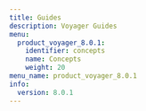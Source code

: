 ```yaml
---
title: Guides
description: Voyager Guides
menu:
  product_voyager_8.0.1:
    identifier: concepts
    name: Concepts
    weight: 20
menu_name: product_voyager_8.0.1
info:
  version: 8.0.1
---
```


